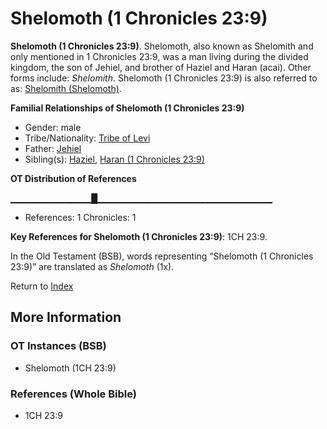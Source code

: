 # Shelomoth (1 Chronicles 23:9)
**Shelomoth (1 Chronicles 23:9)**. 
Shelomoth, also known as Shelomith and only mentioned in 1 Chronicles 23:9, was a man living during the divided kingdom, the son of Jehiel, and brother of Haziel and Haran (acai). 
Other forms include: 
*Shelomith*. 
Shelomoth (1 Chronicles 23:9) is also referred to as: 
[Shelomith (Shelomoth)](Shelomith.6.md). 




**Familial Relationships of Shelomoth (1 Chronicles 23:9)**


* Gender: male
* Tribe/Nationality: [Tribe of Levi](../../../groups/md/acai/Levi.md)
* Father: [Jehiel](Jehiel.2.md)
* Sibling(s): [Haziel](Haziel.md), [Haran (1 Chronicles 23:9)](Haran.2.md)


**OT Distribution of References**

▁▁▁▁▁▁▁▁▁▁▁▁█▁▁▁▁▁▁▁▁▁▁▁▁▁▁▁▁▁▁▁▁▁▁▁▁▁▁
* References: 1 Chronicles: 1



**Key References for Shelomoth (1 Chronicles 23:9)**: 
1CH 23:9. 


In the Old Testament (BSB), words representing “Shelomoth (1 Chronicles 23:9)” are translated as 
*Shelomoth* (1x). 




Return to [Index](00-Index.md)

## More Information

### OT Instances (BSB)

* Shelomoth (1CH 23:9)



### References (Whole Bible)

* 1CH 23:9



